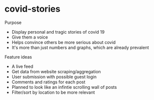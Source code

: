 # covid-stories

Purpose

* Display personal and tragic stories of covid 19
* Give them a voice
* Helps convince others be more serious about covid
* It's more than just numbers and graphs, which are already prevalent

Feature ideas

* A live feed
* Get data from website scraping/aggregation
* User submission with possible guest login
* Comments and ratings for each post
* Planned to look like an infintie scrolling wall of posts
* Filter/sort by location to be more relevant
